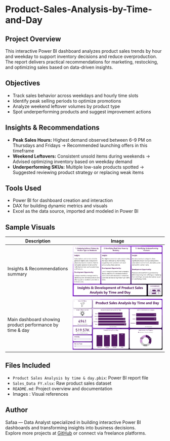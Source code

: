 # Product-Sales-Analysis-by-Time-and-Day

## Project Overview
This interactive Power BI dashboard analyzes product sales trends by hour and weekday to support inventory decisions and reduce overproduction. The report delivers practical recommendations for marketing, restocking, and optimizing sales based on data-driven insights.

## Objectives
- Track sales behavior across weekdays and hourly time slots
- Identify peak selling periods to optimize promotions
- Analyze weekend leftover volumes by product type
- Spot underperforming products and suggest improvement actions

## Insights & Recommendations
- **Peak Sales Hours:** Highest demand observed between 6–9 PM on Thursdays and Fridays → Recommended launching offers in this timeframe  
- **Weekend Leftovers:** Consistent unsold items during weekends → Advised optimizing inventory based on weekday demand  
- **Underperforming SKUs:** Multiple low-sale products spotted → Suggested reviewing product strategy or replacing weak items

## Tools Used
- Power BI for dashboard creation and interaction
- DAX for building dynamic metrics and visuals
- Excel as the data source, imported and modeled in Power BI

## Sample Visuals

| Description | Image |
|-------------|-------|
| Insights & Recommendations summary | ![Insights & Development](Insights%20%26%20Development.jpeg) |
| Main dashboard showing product performance by time & day | ![Product Sales Analysis Dashboard](Product%20Sales%20Analysis%20Dashboard.jpeg) |

## Files Included
- `Product Sales Analysis by time & day.pbix`: Power BI report file
- `Sales_Data FY.xlsx`: Raw product sales dataset
- `README.md`: Project overview and documentation
- Images : Visual references

##  Author
Safaa — Data Analyst specialized in building interactive Power BI dashboards and transforming insights into business decisions.  
Explore more projects at [GitHub](#) or connect via freelance platforms.
